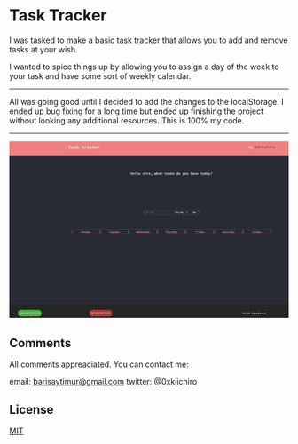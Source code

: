 # Task Tracker

I was tasked to make a basic task tracker that allows you to add and remove tasks at your wish.

I wanted to spice things up by allowing you to assign a day of the week to your task and have some sort of weekly calendar.

---

All was going good until I decided to add the changes to the localStorage. I ended up bug fixing for a long time but ended up finishing the project without looking any additional resources. This is 100% my code.

---

![alt-text](https://github.com/0xkiichiro/task-tracker/blob/master/Animation.gif)

## Comments

All comments appreaciated. You can contact me:

email: barisaytimur@gmail.com
twitter: @0xkiichiro

## License

[MIT](https://choosealicense.com/licenses/mit/)
